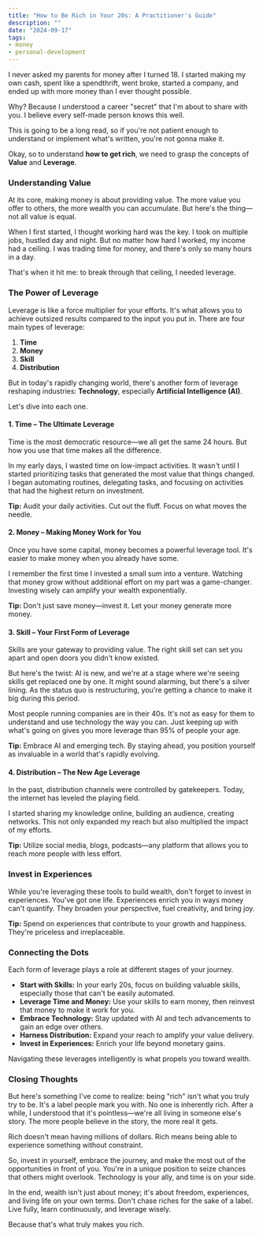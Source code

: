 ```yaml
---
title: "How to Be Rich in Your 20s: A Practitioner's Guide"
description: ""
date: "2024-09-17"
tags:
- money
- personal-development
---
```


I never asked my parents for money after I turned 18. I started making my own cash, spent like a spendthrift, went broke, started a company, and ended up with more money than I ever thought possible.

Why? Because I understood a career "secret" that I'm about to share with you. I believe every self-made person knows this well.

This is going to be a long read, so if you're not patient enough to understand or implement what's written, you're not gonna make it.

Okay, so to understand **how to get rich**, we need to grasp the concepts of **Value** and **Leverage**.


### **Understanding Value**

At its core, making money is about providing value. The more value you offer to others, the more wealth you can accumulate. But here's the thing—not all value is equal.

When I first started, I thought working hard was the key. I took on multiple jobs, hustled day and night. But no matter how hard I worked, my income had a ceiling. I was trading time for money, and there's only so many hours in a day.

That's when it hit me: to break through that ceiling, I needed leverage.

### **The Power of Leverage**

Leverage is like a force multiplier for your efforts. It's what allows you to achieve outsized results compared to the input you put in. There are four main types of leverage:

1. **Time**
2. **Money**
3. **Skill**
4. **Distribution**

But in today's rapidly changing world, there's another form of leverage reshaping industries: **Technology**, especially **Artificial Intelligence (AI)**.

Let's dive into each one.


#### **1. Time – The Ultimate Leverage**

Time is the most democratic resource—we all get the same 24 hours. But how you use that time makes all the difference.

In my early days, I wasted time on low-impact activities. It wasn't until I started prioritizing tasks that generated the most value that things changed. I began automating routines, delegating tasks, and focusing on activities that had the highest return on investment.

**Tip:** Audit your daily activities. Cut out the fluff. Focus on what moves the needle.

#### **2. Money – Making Money Work for You**

Once you have some capital, money becomes a powerful leverage tool. It's easier to make money when you already have some.

I remember the first time I invested a small sum into a venture. Watching that money grow without additional effort on my part was a game-changer. Investing wisely can amplify your wealth exponentially.

**Tip:** Don't just save money—invest it. Let your money generate more money.

#### **3. Skill – Your First Form of Leverage**

Skills are your gateway to providing value. The right skill set can set you apart and open doors you didn't know existed.

But here's the twist: AI is new, and we're at a stage where we're seeing skills get replaced one by one. It might sound alarming, but there's a silver lining. As the status quo is restructuring, you're getting a chance to make it big during this period.

Most people running companies are in their 40s. It's not as easy for them to understand and use technology the way you can. Just keeping up with what's going on gives you more leverage than 95% of people your age.

**Tip:** Embrace AI and emerging tech. By staying ahead, you position yourself as invaluable in a world that's rapidly evolving.

#### **4. Distribution – The New Age Leverage**

In the past, distribution channels were controlled by gatekeepers. Today, the internet has leveled the playing field.

I started sharing my knowledge online, building an audience, creating networks. This not only expanded my reach but also multiplied the impact of my efforts.

**Tip:** Utilize social media, blogs, podcasts—any platform that allows you to reach more people with less effort.


### **Invest in Experiences**

While you're leveraging these tools to build wealth, don't forget to invest in experiences. You've got one life. Experiences enrich you in ways money can't quantify. They broaden your perspective, fuel creativity, and bring joy.

**Tip:** Spend on experiences that contribute to your growth and happiness. They're priceless and irreplaceable.

### **Connecting the Dots**

Each form of leverage plays a role at different stages of your journey.

- **Start with Skills:** In your early 20s, focus on building valuable skills, especially those that can't be easily automated.
- **Leverage Time and Money:** Use your skills to earn money, then reinvest that money to make it work for you.
- **Embrace Technology:** Stay updated with AI and tech advancements to gain an edge over others.
- **Harness Distribution:** Expand your reach to amplify your value delivery.
- **Invest in Experiences:** Enrich your life beyond monetary gains.

Navigating these leverages intelligently is what propels you toward wealth.

### **Closing Thoughts**

But here's something I've come to realize: being "rich" isn't what you truly try to be. It's a label people mark you with. No one is inherently rich. After a while, I understood that it's pointless—we're all living in someone else's story. The more people believe in the story, the more real it gets.

Rich doesn't mean having millions of dollars. Rich means being able to experience something without constraint.

So, invest in yourself, embrace the journey, and make the most out of the opportunities in front of you. You're in a unique position to seize chances that others might overlook. Technology is your ally, and time is on your side.

In the end, wealth isn't just about money; it's about freedom, experiences, and living life on your own terms. Don't chase riches for the sake of a label. Live fully, learn continuously, and leverage wisely.

Because that's what truly makes you rich.